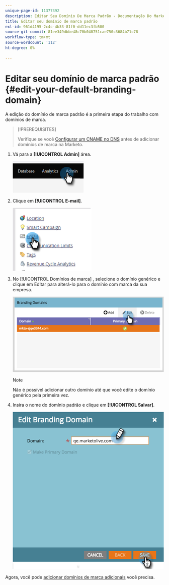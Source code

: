 ```yaml
---
unique-page-id: 11377392
description: Editar Seu Domínio De Marca Padrão - Documentação Do Marketo - Documentação Do Produto
title: Editar seu domínio de marca padrão
exl-id: 961d4195-2c4c-4b33-81f0-dd11ec3fb500
source-git-commit: 81ee349dbbe48c70b040751cae750c3684b71c78
workflow-type: tm+mt
source-wordcount: '112'
ht-degree: 0%

---
```


# Editar seu domínio de marca padrão {#edit-your-default-branding-domain}

A edição do domínio de marca padrão é a primeira etapa do trabalho com domínios de marca.

>[!PREREQUISITES]
>
>Verifique se você [Configurar um CNAME no DNS](/help/marketo/getting-started/setup/configure-protocols-for-marketo.md) antes de adicionar domínios de marca na Marketo.

1. Vá para a **[!UICONTROL Admin]** área.

   ![](assets/edit-your-default-branding-domain-1.png)

1. Clique em **[!UICONTROL E-mail]**.

   ![](assets/edit-your-default-branding-domain-2.png)

1. No [!UICONTROL Domínios de marca] , selecione o domínio genérico e clique em Editar para alterá-lo para o domínio com marca da sua empresa.

   ![](assets/edit-your-default-branding-domain-3.png)

   >[!NOTE]
   >
   >Não é possível adicionar outro domínio até que você edite o domínio genérico pela primeira vez.

1. Insira o nome do domínio padrão e clique em **[!UICONTROL Salvar]**.

   ![](assets/edit-your-default-branding-domain-4.png)

Agora, você pode [adicionar domínios de marca adicionais](/help/marketo/product-docs/administration/email-setup/add-multiple-branding-domains/add-an-additional-branding-domain.md) você precisa.
